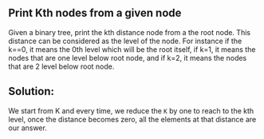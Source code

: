 ## Print Kth nodes from a given node

Given a binary tree, print the kth distance node from a the root node. This distance can be considered as the level of the node. For instance if the k==0, it means the 0th level which will be the root itself, if k=1, it means the nodes that are one level below root node, and if k=2, it means the nodes that are 2 level below root node.

## Solution:

We start from K and every time, we reduce the `K` by one to reach to the kth level, once the distance becomes zero, all the elements at that distance are our answer.
